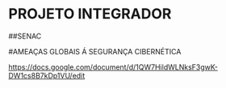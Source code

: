 # PROJETO INTEGRADOR
##SENAC

#AMEAÇAS GLOBAIS Á SEGURANÇA CIBERNÉTICA

https://docs.google.com/document/d/1QW7HildWLNksF3gwK-DW1cs8B7kDp1VU/edit

